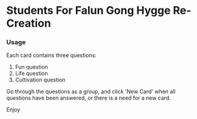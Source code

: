 # Students For Falun Gong Hygge Re-Creation

### Usage

Each card contains three questions:
1. Fun question
2. Life question
3. Cultivation question

Go through the questions as a group, and click 'New Card' when all questions have been answered, or there is a need for a new card.

Enjoy 
